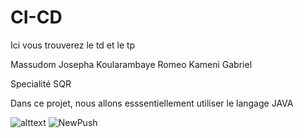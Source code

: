 # CI-CD
Ici vous trouverez  le td et le tp

Massudom Josepha
Koularambaye Romeo 
Kameni Gabriel

Specialité SQR

Dans ce projet, nous allons esssentiellement utiliser le langage JAVA

![alttext](https://th.bing.com/th/id/OIP.BNlMMtzkKh4G49JGfp83gwHaFj?pid=ImgDet&rs=1)
![NewPush](https://github.com/<gabi49>/<CI-CD>/actions/workflows/blank.yml/badge.svg)
